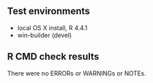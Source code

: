 ## Test environments
* local OS X install, R 4.4.1
* win-builder (devel)

## R CMD check results
There were no ERRORs or WARNINGs or NOTEs.
